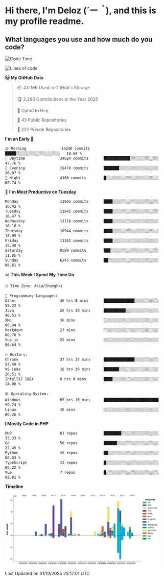 # **Hi there, I'm Deloz (*´ー｀*), and this is my profile readme.**

## **What languages you use and how much do you code?**

<!--START_SECTION:waka-->
![Code Time](http://img.shields.io/badge/Code%20Time-7%2C920%20hrs%2026%20mins-blue)

![Lines of code](https://img.shields.io/badge/From%20Hello%20World%20I%27ve%20Written-53.8%20million%20lines%20of%20code-blue)

**🐱 My GitHub Data** 

> 📦 4.0 MB Used in GitHub's Storage 
 > 
> 🏆 2,263 Contributions in the Year 2025
 > 
> 💼 Opted to Hire
 > 
> 📜 43 Public Repositories 
 > 
> 🔑 222 Private Repositories 
 > 
**I'm an Early 🐤** 

```text
🌞 Morning                14240 commits       █████░░░░░░░░░░░░░░░░░░░░   19.64 % 
🌆 Daytime                34624 commits       ████████████░░░░░░░░░░░░░   47.76 % 
🌃 Evening                19479 commits       ███████░░░░░░░░░░░░░░░░░░   26.87 % 
🌙 Night                  4160 commits        █░░░░░░░░░░░░░░░░░░░░░░░░   05.74 % 
```
📅 **I'm Most Productive on Tuesday** 

```text
Monday                   11905 commits       ████░░░░░░░░░░░░░░░░░░░░░   16.42 % 
Tuesday                  11942 commits       ████░░░░░░░░░░░░░░░░░░░░░   16.47 % 
Wednesday                11718 commits       ████░░░░░░░░░░░░░░░░░░░░░   16.16 % 
Thursday                 10944 commits       ████░░░░░░░░░░░░░░░░░░░░░   15.09 % 
Friday                   11162 commits       ████░░░░░░░░░░░░░░░░░░░░░   15.40 % 
Saturday                 8589 commits        ███░░░░░░░░░░░░░░░░░░░░░░   11.85 % 
Sunday                   6243 commits        ██░░░░░░░░░░░░░░░░░░░░░░░   08.61 % 
```


📊 **This Week I Spent My Time On** 

```text
🕑︎ Time Zone: Asia/Shanghai

💬 Programming Languages: 
Other                    36 hrs 8 mins       ██████████████░░░░░░░░░░░   55.22 % 
Java                     26 hrs 30 mins      ██████████░░░░░░░░░░░░░░░   40.51 % 
XML                      36 mins             ░░░░░░░░░░░░░░░░░░░░░░░░░   00.94 % 
Markdown                 27 mins             ░░░░░░░░░░░░░░░░░░░░░░░░░   00.70 % 
Vue.js                   25 mins             ░░░░░░░░░░░░░░░░░░░░░░░░░   00.64 % 

🔥 Editors: 
Chrome                   37 hrs 37 mins      ██████████████░░░░░░░░░░░   57.49 % 
VS Code                  18 hrs 39 mins      ███████░░░░░░░░░░░░░░░░░░   28.51 % 
IntelliJ IDEA            9 hrs 9 mins        ████░░░░░░░░░░░░░░░░░░░░░   14.00 % 

💻 Operating System: 
Windows                  65 hrs 16 mins      █████████████████████████   99.74 % 
Linux                    10 mins             ░░░░░░░░░░░░░░░░░░░░░░░░░   00.26 % 
```

**I Mostly Code in PHP** 

```text
PHP                      83 repos            ████████░░░░░░░░░░░░░░░░░   33.33 % 
Go                       56 repos            ██████░░░░░░░░░░░░░░░░░░░   22.49 % 
Python                   20 repos            ██░░░░░░░░░░░░░░░░░░░░░░░   08.03 % 
TypeScript               13 repos            █░░░░░░░░░░░░░░░░░░░░░░░░   05.22 % 
Vue                      7 repos             █░░░░░░░░░░░░░░░░░░░░░░░░   02.81 % 
```



**Timeline**

![Lines of Code chart](https://raw.githubusercontent.com/deloz/deloz/main/assets/bar_graph.png)


 Last Updated on 31/10/2025 23:17:01 UTC
<!--END_SECTION:waka-->
